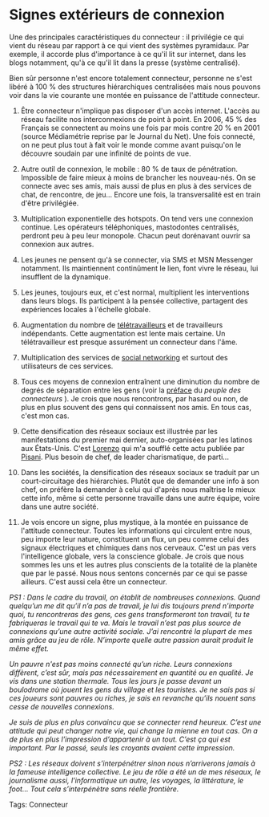 # Signes extérieurs de connexion

Une des principales caractéristiques du connecteur : il privilégie ce qui vient du réseau par rapport à ce qui vient des systèmes pyramidaux. Par exemple, il accorde plus d'importance à ce qu'il lit sur internet, dans les blogs notamment, qu'à ce qu'il lit dans la presse (système centralisé).

Bien sûr personne n'est encore totalement connecteur, personne ne s'est libéré à 100 % des structures hiérarchiques centralisées mais nous pouvons voir dans la vie courante une montée en puissance de l'attitude connecteur.

1. Être connecteur n'implique pas disposer d'un accès internet. L'accès au réseau facilite nos interconnexions de point à point. En 2006, 45 % des Français se connectent au moins une fois par mois contre 20 % en 2001 (source Médiamétrie reprise par le Journal du Net). Une fois connecté, on ne peut plus tout à fait voir le monde comme avant puisqu'on le découvre soudain par une infinité de points de vue.

2. Autre outil de connexion, le mobile : 80 % de taux de pénétration. Impossible de faire mieux à moins de brancher les nouveau-nés. On se connecte avec ses amis, mais aussi de plus en plus à des services de chat, de rencontre, de jeu... Encore une fois, la transversalité est en train d'être privilégiée.

3. Multiplication exponentielle des hotspots. On tend vers une connexion continue. Les opérateurs téléphoniques, mastodontes centralisés, perdront peu à peu leur monopole. Chacun peut dorénavant ouvrir sa connexion aux autres.

4. Les jeunes ne pensent qu'à se connecter, via SMS et MSN Messenger notamment. Ils maintiennent continûment le lien, font vivre le réseau, lui insufflent de la dynamique.

5. Les jeunes, toujours eux, et c'est normal, multiplient les interventions dans leurs blogs. Ils participent à la pensée collective, partagent des expériences locales à l'échelle globale.

6. Augmentation du nombre de [télétravailleurs](http://www.01net.com/article/260668.html) et de travailleurs indépendants. Cette augmentation est lente mais certaine. Un télétravailleur est presque assurément un connecteur dans l'âme.

7. Multiplication des services de [social networking](http://www.bonweb.com/internet/social-networking-discussion.php) et surtout des utilisateurs de ces services.

8. Tous ces moyens de connexion entraînent une diminution du nombre de degrés de séparation entre les gens (voir la [préface](http://blog.tcrouzet.com/peuple/seconde-edition-35719) du *peuple des connecteurs* ). Je crois que nous rencontrons, par hasard ou non, de plus en plus souvent des gens qui connaissent nos amis. En tous cas, c'est mon cas.

9. Cette densification des réseaux sociaux est illustrée par les manifestations du premier mai dernier, auto-organisées par les latinos aux États-Unis. C'est [Lorenzo](http://lorenzo.soccavo.free.fr/) qui m'a soufflé cette actu publiée par [Pisani](http://pisani.blog.lemonde.fr/pisani/2006/05/un_1<sup>er</sup>_mai_lati.html). Plus besoin de chef, de leader charismatique, de parti...

10. Dans les sociétés, la densification des réseaux sociaux se traduit par un court-circuitage des hiérarchies. Plutôt que de demander une info à son chef, on préfère la demander à celui qui d'après nous maîtrise le mieux cette info, même si cette personne travaille dans une autre équipe, voire dans une autre société.

11. Je vois encore un signe, plus mystique, à la montée en puissance de l'attitude connecteur. Toutes les informations qui circulent entre nous, peu importe leur nature, constituent un flux, un peu comme celui des signaux électriques et chimiques dans nos cerveaux. C'est un pas vers l'intelligence globale, vers la conscience globale. Je crois que nous sommes les uns et les autres plus conscients de la totalité de la planète que par le passé. Nous nous sentons concernés par ce qui se passe ailleurs. C'est aussi cela être un connecteur.

*PS1 : Dans le cadre du travail, on établit de nombreuses connexions. Quand quelqu’un me dit qu’il n’a pas de travail, je lui dis toujours prend n’importe quoi, tu rencontreras des gens, ces gens transformeront ton travail, tu te fabriqueras le travail qui te va. Mais le travail n’est pas plus source de connexions qu’une autre activité sociale. J’ai rencontré la plupart de mes amis grâce au jeu de rôle. N’importe quelle autre passion aurait produit le même effet.*

*Un pauvre n'est pas moins connecté qu’un riche. Leurs connexions diffèrent, c’est sûr, mais pas nécessairement en quantité ou en qualité. Je vis dans une station thermale. Tous les jours je passe devant un boulodrome où jouent les gens du village et les touristes. Je ne sais pas si ces joueurs sont pauvres ou riches, je sais en revanche qu’ils nouent sans cesse de nouvelles connexions.*

*Je suis de plus en plus convaincu que se connecter rend heureux. C’est une attitude qui peut changer notre vie, qui change la mienne en tout cas. On a de plus en plus l’impression d’appartenir à un tout. C’est ça qui est important. Par le passé, seuls les croyants avaient cette impression.*

*PS2 : Les réseaux doivent s’interpénétrer sinon nous n’arriverons jamais à la fameuse intelligence collective. Le jeu de rôle a été un de mes réseaux, le journalisme aussi, l’informatique un autre, les voyages, la littérature, le foot… Tout cela s’interpénètre sans réelle frontière.*

Tags: Connecteur